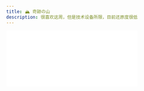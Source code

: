 ```yaml
---
title: 🏔️ 奇跡の山
description: 很喜欢这周，但是技术设备所限，目前还原度很低
---
```


<iframe
  frameborder="no"
  border="0"
  marginwidth="0"
  marginheight="0"
  width=355
  height=150
  src="//music.163.com/outchain/player?type=2&id=1323087576&auto=0"
/>
<p style="text-align: center;">
  <a rel="nofollow" href="https://music.163.com/#/song?id=1323087576">网易云直达</a>
</p>

---

> 正在学这首曲子，很好听，还有十多天中考了，加油❤
> <name>JX-Tiamo</name>

> 听着觉得这版像凌晨，原版像黎明，矫情了
> <name>SunSunSunStar</name>

> 打开电视，戴上耳机，声音充斥整个房间，我一个人听着，想了想，想睡觉。
> <name>亚唐时代</name>

> 忘记从哪个摇滚还是金属的群里关注的作者了??? 万万没想到，是个弹岸部的文艺青年
> <name>帐号已注销</name>

> Lionad，我是北方死宅莱茵金属啊！借母上的手机来评论啦！支持你啊！
> <name>威粘-米尔湿</name>

> 来晚了，记得这首曲子是大一刚开学睡不着的时候经常会听的一首，非常感谢大佬再次让人想起那段日子。🏻
> <name>新月之舞</name>

> 是什么让我深夜不睡，啊，这位老弟
> <name>雪雪患上拖延症了</name>

> 每首曲子弹的都好好听，我都很喜欢耶
> <name>越陌度阡cwl</name>

> 音质变好了奈斯
> <name>MX-LI</name>
